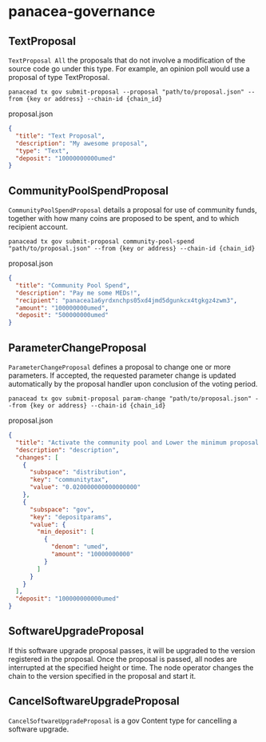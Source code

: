# panacea-governance


## TextProposal

`TextProposal All` the proposals that do not involve a modification of the source code go under this type. For example, an opinion poll would use a proposal of type TextProposal.

```shell
panacead tx gov submit-proposal --proposal "path/to/proposal.json" --from {key or address} --chain-id {chain_id} 
```

proposal.json
```json
{
  "title": "Text Proposal",
  "description": "My awesome proposal",
  "type": "Text",
  "deposit": "10000000000umed"
}
```

## CommunityPoolSpendProposal
`CommunityPoolSpendProposal` details a proposal for use of community funds, together with how many coins are proposed to be spent, and to which recipient account.

```shell
panacead tx gov submit-proposal community-pool-spend "path/to/proposal.json" --from {key or address} --chain-id {chain_id}
```

proposal.json
```json
{
  "title": "Community Pool Spend",
  "description": "Pay me some MEDs!",
  "recipient": "panacea1a6yrdxnchps05xd4jmd5dgunkcx4tgkgz4zwm3",
  "amount": "100000000umed",
  "deposit": "500000000umed"
}
```

## ParameterChangeProposal
`ParameterChangeProposal` defines a proposal to change one or more parameters. If accepted, the requested parameter change is updated automatically by the proposal handler upon conclusion of the voting period.

```shell
panacead tx gov submit-proposal param-change "path/to/proposal.json" --from {key or address} --chain-id {chain_id}
```

proposal.json
```json
{
  "title": "Activate the community pool and Lower the minimum proposal deposit",
  "description": "description",
  "changes": [
    {
      "subspace": "distribution",
      "key": "communitytax",
      "value": "0.020000000000000000"
    },
    {
      "subspace": "gov",
      "key": "depositparams",
      "value": {
        "min_deposit": [
          {
            "denom": "umed",
            "amount": "10000000000"
          }
        ]
      }
    }
  ],
  "deposit": "100000000000umed"
}
```

## SoftwareUpgradeProposal
If this software upgrade proposal passes, it will be upgraded to the version registered in the proposal.
Once the proposal is passed, all nodes are interrupted at the specified height or time.
The node operator changes the chain to the version specified in the proposal and start it.

## CancelSoftwareUpgradeProposal
`CancelSoftwareUpgradeProposal` is a gov Content type for cancelling a software upgrade.


